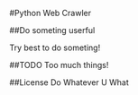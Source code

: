 #Python Web Crawler 

##Do someting userful

Try best to do someting!

##TODO
Too much things!

##License
Do Whatever U What
